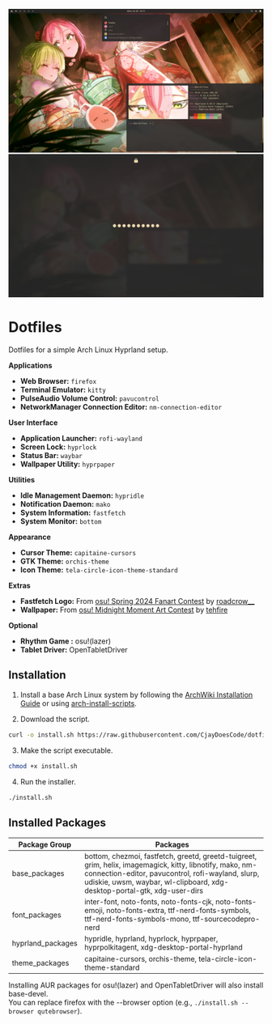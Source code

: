 ![screenshot_desktop.png](screenshot_desktop.png)
![screenshot_lockscreen.png](screenshot_lockscreen.png)

# Dotfiles

Dotfiles for a simple Arch Linux Hyprland setup.

**Applications**

- **Web Browser:** `firefox`
- **Terminal Emulator:** `kitty`
- **PulseAudio Volume Control:** `pavucontrol`
- **NetworkManager Connection Editor:** `nm-connection-editor`

**User Interface**

- **Application Launcher:** `rofi-wayland`
- **Screen Lock:** `hyprlock`
- **Status Bar:** `waybar`
- **Wallpaper Utility:** `hyprpaper`

**Utilities**

- **Idle Management Daemon:** `hypridle`
- **Notification Daemon:** `mako`
- **System Information:** `fastfetch`
- **System Monitor:** `bottom`

**Appearance**

- **Cursor Theme:** `capitaine-cursors`
- **GTK Theme:** `orchis-theme`
- **Icon Theme:** `tela-circle-icon-theme-standard`

**Extras**

- **Fastfetch Logo:** From [osu! Spring 2024 Fanart Contest](https://osu.ppy.sh/community/contests/205) by [roadcrow__](https://osu.ppy.sh/users/11752694)
- **Wallpaper:** From [osu! Midnight Moment Art Contest](https://osu.ppy.sh/community/contests/226) by [tehfire](https://osu.ppy.sh/users/7082924)

**Optional**

- **Rhythm Game :** osu!(lazer)
- **Tablet Driver:** OpenTabletDriver

## Installation

1. Install a base Arch Linux system by following the [ArchWiki Installation Guide](https://wiki.archlinux.org/title/Installation_guide) or using [arch-install-scripts](https://github.com/CjayDoesCode/arch-install-scripts).

2. Download the script.
```bash
curl -o install.sh https://raw.githubusercontent.com/CjayDoesCode/dotfiles/main/install.sh
```

3. Make the script executable.
```bash
chmod +x install.sh
```

4. Run the installer.
```bash
./install.sh
```

## Installed Packages

| Package Group       | Packages                                                                                                                                                                                                                                  |
| ------------------- | ----------------------------------------------------------------------------------------------------------------------------------------------------------------------------------------------------------------------------------------- |
| base_packages       | bottom, chezmoi, fastfetch, greetd, greetd-tuigreet, grim, helix, imagemagick, kitty, libnotify, mako, nm-connection-editor, pavucontrol, rofi-wayland, slurp, udiskie, uwsm, waybar, wl-clipboard, xdg-desktop-portal-gtk, xdg-user-dirs |
| font_packages       | inter-font, noto-fonts, noto-fonts-cjk, noto-fonts-emoji, noto-fonts-extra, ttf-nerd-fonts-symbols, ttf-nerd-fonts-symbols-mono, ttf-sourcecodepro-nerd                                                                                   |
| hyprland_packages   | hypridle, hyprland, hyprlock, hyprpaper, hyprpolkitagent, xdg-desktop-portal-hyprland                                                                                                                                                     |
| theme_packages      | capitaine-cursors, orchis-theme, tela-circle-icon-theme-standard                                                                                                                                                                          |

Installing AUR packages for osu!(lazer) and OpenTabletDriver will also install base-devel.<br/>
You can replace firefox with the --browser option (e.g., `./install.sh --browser qutebrowser`).
